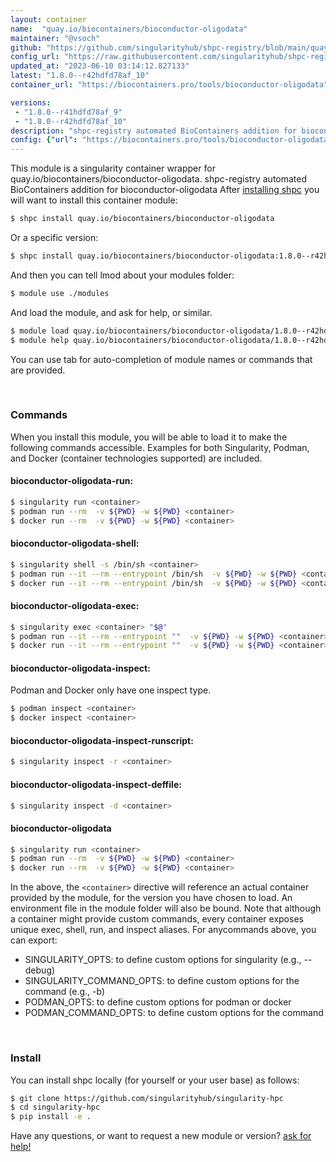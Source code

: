 ```yaml
---
layout: container
name:  "quay.io/biocontainers/bioconductor-oligodata"
maintainer: "@vsoch"
github: "https://github.com/singularityhub/shpc-registry/blob/main/quay.io/biocontainers/bioconductor-oligodata/container.yaml"
config_url: "https://raw.githubusercontent.com/singularityhub/shpc-registry/main/quay.io/biocontainers/bioconductor-oligodata/container.yaml"
updated_at: "2023-06-10 03:14:12.827133"
latest: "1.8.0--r42hdfd78af_10"
container_url: "https://biocontainers.pro/tools/bioconductor-oligodata"

versions:
 - "1.8.0--r41hdfd78af_9"
 - "1.8.0--r42hdfd78af_10"
description: "shpc-registry automated BioContainers addition for bioconductor-oligodata"
config: {"url": "https://biocontainers.pro/tools/bioconductor-oligodata", "maintainer": "@vsoch", "description": "shpc-registry automated BioContainers addition for bioconductor-oligodata", "latest": {"1.8.0--r42hdfd78af_10": "sha256:6b9a090d38bb639b02e027bfe5effb3e08862ad07a0a617e4b8c607c4ead6bd1"}, "tags": {"1.8.0--r41hdfd78af_9": "sha256:5248fe1547c4a4453e1f9d61579b8dc3ade53e6c37e73c0b1ddb0a84a5da1625", "1.8.0--r42hdfd78af_10": "sha256:6b9a090d38bb639b02e027bfe5effb3e08862ad07a0a617e4b8c607c4ead6bd1"}, "docker": "quay.io/biocontainers/bioconductor-oligodata"}
---
```


This module is a singularity container wrapper for quay.io/biocontainers/bioconductor-oligodata.
shpc-registry automated BioContainers addition for bioconductor-oligodata
After [installing shpc](#install) you will want to install this container module:


```bash
$ shpc install quay.io/biocontainers/bioconductor-oligodata
```

Or a specific version:

```bash
$ shpc install quay.io/biocontainers/bioconductor-oligodata:1.8.0--r42hdfd78af_10
```

And then you can tell lmod about your modules folder:

```bash
$ module use ./modules
```

And load the module, and ask for help, or similar.

```bash
$ module load quay.io/biocontainers/bioconductor-oligodata/1.8.0--r42hdfd78af_10
$ module help quay.io/biocontainers/bioconductor-oligodata/1.8.0--r42hdfd78af_10
```

You can use tab for auto-completion of module names or commands that are provided.

<br>

### Commands

When you install this module, you will be able to load it to make the following commands accessible.
Examples for both Singularity, Podman, and Docker (container technologies supported) are included.

#### bioconductor-oligodata-run:

```bash
$ singularity run <container>
$ podman run --rm  -v ${PWD} -w ${PWD} <container>
$ docker run --rm  -v ${PWD} -w ${PWD} <container>
```

#### bioconductor-oligodata-shell:

```bash
$ singularity shell -s /bin/sh <container>
$ podman run --it --rm --entrypoint /bin/sh  -v ${PWD} -w ${PWD} <container>
$ docker run --it --rm --entrypoint /bin/sh  -v ${PWD} -w ${PWD} <container>
```

#### bioconductor-oligodata-exec:

```bash
$ singularity exec <container> "$@"
$ podman run --it --rm --entrypoint ""  -v ${PWD} -w ${PWD} <container> "$@"
$ docker run --it --rm --entrypoint ""  -v ${PWD} -w ${PWD} <container> "$@"
```

#### bioconductor-oligodata-inspect:

Podman and Docker only have one inspect type.

```bash
$ podman inspect <container>
$ docker inspect <container>
```

#### bioconductor-oligodata-inspect-runscript:

```bash
$ singularity inspect -r <container>
```

#### bioconductor-oligodata-inspect-deffile:

```bash
$ singularity inspect -d <container>
```



#### bioconductor-oligodata

```bash
$ singularity run <container>
$ podman run --rm  -v ${PWD} -w ${PWD} <container>
$ docker run --rm  -v ${PWD} -w ${PWD} <container>
```


In the above, the `<container>` directive will reference an actual container provided
by the module, for the version you have chosen to load. An environment file in the
module folder will also be bound. Note that although a container
might provide custom commands, every container exposes unique exec, shell, run, and
inspect aliases. For anycommands above, you can export:

 - SINGULARITY_OPTS: to define custom options for singularity (e.g., --debug)
 - SINGULARITY_COMMAND_OPTS: to define custom options for the command (e.g., -b)
 - PODMAN_OPTS: to define custom options for podman or docker
 - PODMAN_COMMAND_OPTS: to define custom options for the command

<br>

### Install

You can install shpc locally (for yourself or your user base) as follows:

```bash
$ git clone https://github.com/singularityhub/singularity-hpc
$ cd singularity-hpc
$ pip install -e .
```

Have any questions, or want to request a new module or version? [ask for help!](https://github.com/singularityhub/singularity-hpc/issues)